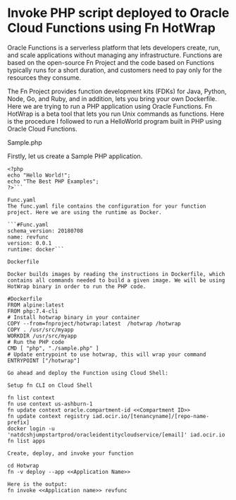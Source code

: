 # Invoke PHP script deployed to Oracle Cloud Functions using Fn HotWrap

Oracle Functions is a serverless platform that lets developers create, run, and scale applications without managing any infrastructure. Functions are based on the open-source Fn Project and the code based on Functions typically runs for a short duration, and customers need to pay only for the resources they consume.

The Fn Project provides function development kits (FDKs) for Java, Python, Node, Go, and Ruby, and in addition, lets you bring your own Dockerfile. Here we are trying to run a PHP application using Oracle Functions. Fn HotWrap is a beta tool that lets you run Unix commands as functions. Here is the procedure I followed to run a HelloWorld program built in PHP using Oracle Cloud Functions.

Sample.php

Firstly, let us create a Sample PHP application.

```#Sample.php 
<?php
echo "Hello World!";
echo "The Best PHP Examples";
?>```

Func.yaml
The func.yaml file contains the configuration for your function project. Here we are using the runtime as Docker.

```#Func.yaml
schema_version: 20180708
name: revfunc
version: 0.0.1
runtime: docker```

Dockerfile

Docker builds images by reading the instructions in Dockerfile, which contains all commands needed to build a given image. We will be using HotWrap binary in order to run the PHP code.

#Dockerfile
FROM alpine:latest
FROM php:7.4-cli
# Install hotwrap binary in your container
COPY --from=fnproject/hotwrap:latest  /hotwrap /hotwrap
COPY . /usr/src/myapp
WORKDIR /usr/src/myapp
# Run the PHP code
CMD [ "php", "./sample.php" ]
# Update entrypoint to use hotwrap, this will wrap your command
ENTRYPOINT ["/hotwrap"]

Go ahead and deploy the Function using Cloud Shell:

Setup fn CLI on Cloud Shell

fn list context
fn use context us-ashburn-1
fn update context oracle.compartment-id <<Compartment ID>>
fn update context registry iad.ocir.io/[tenancyname]/[repo-name-prefix]
docker login -u 'natdcshjumpstartprod/oracleidentitycloudservice/[email]' iad.ocir.io
fn list apps

Create, deploy, and invoke your function

cd Hotwrap
fn -v deploy --app <<Application Name>>

Here is the output:
fn invoke <<Application name>> revfunc
